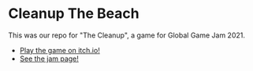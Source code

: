 # Cleanup The Beach
This was our repo for "The Cleanup", a game for Global Game Jam 2021.

* [Play the game on itch.io!](https://itch.io/queue/c/719595/global-game-jam?game_id=905797)
* [See the jam page!](https://globalgamejam.org/2021/games/cleanup-6)
